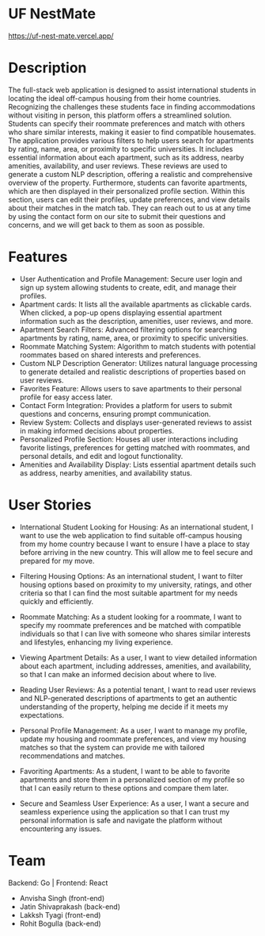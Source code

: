 # UF NestMate

https://uf-nest-mate.vercel.app/

# Description

The full-stack web application is designed to assist international students in locating the ideal off-campus housing from their home countries. Recognizing the challenges these students face in finding accommodations without visiting in person, this platform offers a streamlined solution. Students can specify their roommate preferences and match with others who share similar interests, making it easier to find compatible housemates. The application provides various filters to help users search for apartments by rating, name, area, or proximity to specific universities. It includes essential information about each apartment, such as its address, nearby amenities, availability, and user reviews. These reviews are used to generate a custom NLP description, offering a realistic and comprehensive overview of the property. Furthermore, students can favorite apartments, which are then displayed in their personalized profile section. Within this section, users can edit their profiles, update preferences, and view details about their matches in the match tab. They can reach out to us at any time by using the contact form on our site to submit their questions and concerns, and we will get back to them as soon as possible.

# Features

- User Authentication and Profile Management: Secure user login and sign up system allowing students to create, edit, and manage their profiles.
- Apartment cards: It lists all the available apartments as clickable cards. When clicked, a pop-up opens displaying essential apartment information such as the description, amenities, user reviews, and more.
- Apartment Search Filters: Advanced filtering options for searching apartments by rating, name, area, or proximity to specific universities.
- Roommate Matching System: Algorithm to match students with potential roommates based on shared interests and preferences.
- Custom NLP Description Generator: Utilizes natural language processing to generate detailed and realistic descriptions of properties based on user reviews.
- Favorites Feature: Allows users to save apartments to their personal profile for easy access later.
- Contact Form Integration: Provides a platform for users to submit questions and concerns, ensuring prompt communication.
- Review System: Collects and displays user-generated reviews to assist in making informed decisions about properties.
- Personalized Profile Section: Houses all user interactions including favorite listings, preferences for getting matched with roommates, and personal details, and edit and logout functionality.
- Amenities and Availability Display: Lists essential apartment details such as address, nearby amenities, and availability status.

# User Stories

- International Student Looking for Housing: As an international student, I want to use the web application to find suitable off-campus housing from my home country because I want to ensure I have a place to stay before arriving in the new country. This will allow me to feel secure and prepared for my move.

- Filtering Housing Options: As an international student, I want to filter housing options based on proximity to my university, ratings, and other criteria so that I can find the most suitable apartment for my needs quickly and efficiently.

- Roommate Matching: As a student looking for a roommate, I want to specify my roommate preferences and be matched with compatible individuals so that I can live with someone who shares similar interests and lifestyles, enhancing my living experience.

- Viewing Apartment Details: As a user, I want to view detailed information about each apartment, including addresses, amenities, and availability, so that I can make an informed decision about where to live.

- Reading User Reviews: As a potential tenant, I want to read user reviews and NLP-generated descriptions of apartments to get an authentic understanding of the property, helping me decide if it meets my expectations.

- Personal Profile Management: As a user, I want to manage my profile, update my housing and roommate preferences, and view my housing matches so that the system can provide me with tailored recommendations and matches.

- Favoriting Apartments: As a student, I want to be able to favorite apartments and store them in a personalized section of my profile so that I can easily return to these options and compare them later.

- Secure and Seamless User Experience: As a user, I want a secure and seamless experience using the application so that I can trust my personal information is safe and navigate the platform without encountering any issues.

# Team

Backend: Go | Frontend: React
-   Anvisha Singh (front-end)
-   Jatin Shivaprakash (back-end)
-   Lakksh Tyagi (front-end)
-   Rohit Bogulla (back-end)
